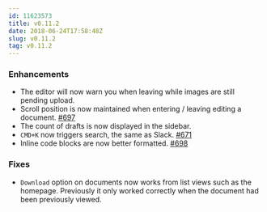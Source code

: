 ```yaml
---
id: 11623573
title: v0.11.2
date: 2018-06-24T17:58:48Z
slug: v0.11.2
tag: v0.11.2
---
```

    
### Enhancements

- The editor will now warn you when leaving while images are still pending upload.
- Scroll position is now maintained when entering / leaving editing a document. [#697](https://github.com/outline/outline/issues/697)
- The count of drafts is now displayed in the sidebar.
- `CMD+K` now triggers search, the same as Slack. [#671](https://github.com/outline/outline/issues/671)
- Inline code blocks are now better formatted. [#698](https://github.com/outline/outline/issues/698)


### Fixes

- `Download` option on documents now works from list views such as the homepage. Previously it only worked correctly when the document had been previously viewed.
      